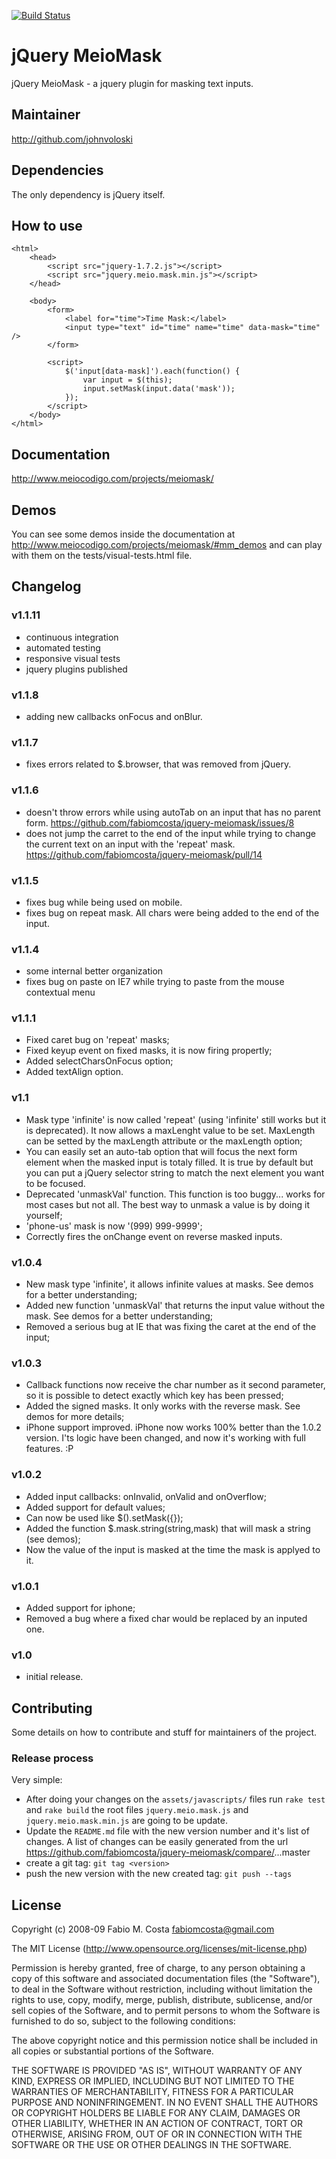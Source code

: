 [![Build Status](https://travis-ci.org/johnvoloski/jquery-meiomask.png?branch=master)](https://travis-ci.org/johnvoloski/jquery-meiomask)

# jQuery MeioMask

jQuery MeioMask - a jquery plugin for masking text inputs.

## Maintainer

http://github.com/johnvoloski

## Dependencies

The only dependency is jQuery itself.

## How to use
    <html>
        <head>
            <script src="jquery-1.7.2.js"></script>
            <script src="jquery.meio.mask.min.js"></script>
        </head>

        <body>
            <form>
                <label for="time">Time Mask:</label>
                <input type="text" id="time" name="time" data-mask="time" />
            </form>

            <script>
                $('input[data-mask]').each(function() {
                    var input = $(this);
                    input.setMask(input.data('mask'));
                });
            </script>
        </body>
    </html>

## Documentation

http://www.meiocodigo.com/projects/meiomask/

## Demos

You can see some demos inside the documentation at http://www.meiocodigo.com/projects/meiomask/#mm_demos
and can play with them on the tests/visual-tests.html file.

## Changelog

### v1.1.11
* continuous integration
* automated testing
* responsive visual tests
* jquery plugins published

### v1.1.8
* adding new callbacks onFocus and onBlur.

### v1.1.7
* fixes errors related to $.browser, that was removed from jQuery.

### v1.1.6
* doesn't throw errors while using autoTab on an input that has no parent form. https://github.com/fabiomcosta/jquery-meiomask/issues/8
* does not jump the carret to the end of the input while trying to change the current text on an input with the 'repeat' mask. https://github.com/fabiomcosta/jquery-meiomask/pull/14

### v1.1.5
* fixes bug while being used on mobile.
* fixes bug on repeat mask. All chars were being added to the end of the input.

### v1.1.4
* some internal better organization
* fixes bug on paste on IE7 while trying to paste from the mouse contextual menu

### v1.1.1
* Fixed caret bug on 'repeat' masks;
* Fixed keyup event on fixed masks, it is now firing propertly;
* Added selectCharsOnFocus option;
* Added textAlign option.

### v1.1
* Mask type 'infinite' is now called 'repeat' (using 'infinite' still works but it is deprecated). It now allows a maxLenght value to be set. MaxLength can be setted by the maxLength attribute or the maxLength option;
* You can easily set an auto-tab option that will focus the next form element when the masked input is totaly filled. It is true by default but you can put a jQuery selector string to match the next element you want to be focused.
* Deprecated 'unmaskVal' function. This function is too buggy... works for most cases but not all. The best way to unmask a value is by doing it yourself;
* 'phone-us' mask is now '(999) 999-9999';
* Correctly fires the onChange event on reverse masked inputs.

### v1.0.4
* New mask type 'infinite', it allows infinite values at masks. See demos for a better understanding;
* Added new function 'unmaskVal' that returns the input value without the mask. See demos for a better understanding;
* Removed a serious bug at IE that was fixing the caret at the end of the input;

### v1.0.3
* Callback functions now receive the char number as it second parameter, so it is possible to detect exactly which key has been pressed;
* Added the signed masks. It only works with the reverse mask. See demos for more details;
* iPhone support improved. iPhone now works 100% better than the 1.0.2 version. I'ts logic have been changed, and now it's working with full features. :P

### v1.0.2
* Added input callbacks: onInvalid, onValid and onOverflow;
* Added support for default values;
* Can now be used like $().setMask({});
* Added the function $.mask.string(string,mask) that will mask a string (see demos);
* Now the value of the input is masked at the time the mask is applyed to it.

### v1.0.1
* Added support for iphone;
* Removed a bug where a fixed char would be replaced by an inputed one.

### v1.0
* initial release.

## Contributing

Some details on how to contribute and stuff for maintainers of the project.

### Release process

Very simple:

* After doing your changes on the `assets/javascripts/` files run `rake test` and `rake build`
the root files `jquery.meio.mask.js` and `jquery.meio.mask.min.js` are going to be update.
* Update the `README.md` file with the new version number and it's list of changes. A list of changes
can be easily generated from the url https://github.com/fabiomcosta/jquery-meiomask/compare/<previous-version>...master
* create a git tag: `git tag <version>`
* push the new version with the new created tag: `git push --tags`

## License

Copyright (c) 2008-09 Fabio M. Costa fabiomcosta@gmail.com

The MIT License (http://www.opensource.org/licenses/mit-license.php)

Permission is hereby granted, free of charge, to any person
obtaining a copy of this software and associated documentation
files (the "Software"), to deal in the Software without
restriction, including without limitation the rights to use,
copy, modify, merge, publish, distribute, sublicense, and/or sell
copies of the Software, and to permit persons to whom the
Software is furnished to do so, subject to the following
conditions:

The above copyright notice and this permission notice shall be
included in all copies or substantial portions of the Software.

THE SOFTWARE IS PROVIDED "AS IS", WITHOUT WARRANTY OF ANY KIND,
EXPRESS OR IMPLIED, INCLUDING BUT NOT LIMITED TO THE WARRANTIES
OF MERCHANTABILITY, FITNESS FOR A PARTICULAR PURPOSE AND
NONINFRINGEMENT. IN NO EVENT SHALL THE AUTHORS OR COPYRIGHT
HOLDERS BE LIABLE FOR ANY CLAIM, DAMAGES OR OTHER LIABILITY,
WHETHER IN AN ACTION OF CONTRACT, TORT OR OTHERWISE, ARISING
FROM, OUT OF OR IN CONNECTION WITH THE SOFTWARE OR THE USE OR
OTHER DEALINGS IN THE SOFTWARE.
